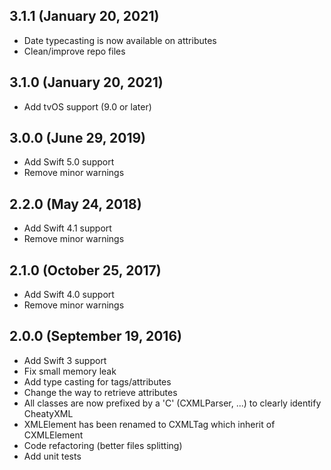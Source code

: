 ## 3.1.1 (January 20, 2021)
- Date typecasting is now available on attributes
- Clean/improve repo files

## 3.1.0 (January 20, 2021)

- Add tvOS support (9.0 or later)

## 3.0.0 (June 29, 2019)

- Add Swift 5.0 support
- Remove minor warnings

## 2.2.0 (May 24, 2018)

- Add Swift 4.1 support
- Remove minor warnings

## 2.1.0 (October 25, 2017)

- Add Swift 4.0 support
- Remove minor warnings

## 2.0.0 (September 19, 2016)

- Add Swift 3 support
- Fix small memory leak
- Add type casting for tags/attributes
- Change the way to retrieve attributes
- All classes are now prefixed by a 'C' (CXMLParser, ...) to clearly identify CheatyXML
- XMLElement has been renamed to CXMLTag which inherit of CXMLElement
- Code refactoring (better files splitting)
- Add unit tests
